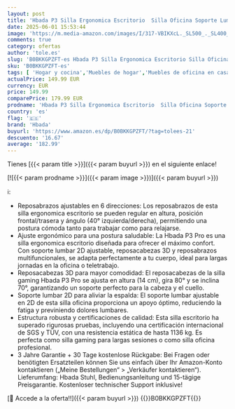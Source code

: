 ```yaml
---
layout: post
title: 'Hbada P3 Silla Ergonomica Escritorio  Silla Oficina Soporte Lumbar  Silla de Ordenador reclinable de ángulo Grande  Respaldo de Malla elástica  Negra'
date: 2025-06-01 15:53:44
image: 'https://m.media-amazon.com/images/I/317-VBIKXcL._SL500_._SL400_.jpg'
comments: true
category: ofertas
author: 'tole.es'
slug: 'B0BKKGPZFT-es Hbada P3 Silla Ergonomica Escritorio Silla Oficina Soporte...'
sku: 'B0BKKGPZFT-es'
tags: [ 'Hogar y cocina','Muebles de hogar','Muebles de oficina en casa','Sillas de escritorio de oficina','Sillas y sofás de oficina','hbada','oficina','silla','🇪🇸', ]
actualPrice: 149.99 EUR
currency: EUR
price: 149.99
comparePrice: 179.99 EUR
prodname: 'Hbada P3 Silla Ergonomica Escritorio  Silla Oficina Soporte Lumbar  Silla de Ordenador reclinable de ángulo Grande  Respaldo de Malla elástica  Negra'
country: 'es'
flag: '🇪🇸'
brand: 'Hbada'
buyurl: 'https://www.amazon.es/dp/B0BKKGPZFT/?tag=tolees-21'
descuento: '16.67'
average: '182.99'
---
```


Tienes [{{< param title >}}]({{< param buyurl >}}) en el siguiente enlace!

[![{{< param prodname >}}]({{< param image >}})]({{< param buyurl >}})

ℹ️:

- Reposabrazos ajustables en 6 direcciones: Los reposabrazos de esta silla ergonomica escritorio se pueden regular en altura, posición frontal/trasera y ángulo (40° izquierda/derecha), permitiendo una postura cómoda tanto para trabajar como para relajarse.
- Ajuste ergonómico para una postura saludable: La Hbada P3 Pro es una silla ergonomica escritorio diseñada para ofrecer el máximo confort. Con soporte lumbar 2D ajustable, reposacabezas 3D y reposabrazos multifuncionales, se adapta perfectamente a tu cuerpo, ideal para largas jornadas en la oficina o teletrabajo.
- Reposacabezas 3D para mayor comodidad: El reposacabezas de la silla gaming Hbada P3 Pro se ajusta en altura (14 cm), gira 80° y se inclina 70°, garantizando un soporte perfecto para la cabeza y el cuello.
- Soporte lumbar 2D para aliviar la espalda: El soporte lumbar ajustable en 2D de esta silla oficina proporciona un apoyo óptimo, reduciendo la fatiga y previniendo dolores lumbares.
- Estructura robusta y certificaciones de calidad: Esta silla escritorio ha superado rigurosas pruebas, incluyendo una certificación internacional de SGS y TÜV, con una resistencia estática de hasta 1136 kg. Es perfecta como silla gaming para largas sesiones o como silla oficina profesional.
- 3 Jahre Garantie + 30 Tage kostenlose Rückgabe: Bei Fragen oder benötigten Ersatzteilen können Sie uns einfach über Ihr Amazon-Konto kontaktieren („Meine Bestellungen“ > „Verkäufer kontaktieren“). Lieferumfang: Hbada Stuhl, Bedienungsanleitung und 15-tägige Preisgarantie. Kostenloser technischer Support inklusive!

[🛒 Accede a la oferta!!]({{< param buyurl >}})
{{<world>}}B0BKKGPZFT{{</world>}}
